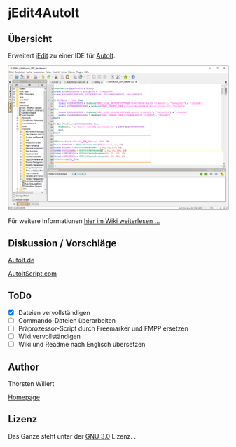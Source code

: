 # jEdit4AutoIt

## Übersicht
Erweitert [jEdit](http://www.jedit.org/) zu einer IDE für [AutoIt](http://www.autoitscript.com).

![jEdit4AutoIt](images/jEdit4AutoIt.png)

Für weitere Informationen [hier im Wiki weiterlesen ...](https://github.com/THWillert/jEdit4AutoIt/wiki)

## Diskussion / Vorschläge

[AutoIt.de](https://autoit.de/thread/3362-jedit-f%C3%BCr-autoit/)

[AutoItScript.com](https://www.autoitscript.com/forum/topic/92418-jedit4autoit/)

## ToDo
- [X] Dateien vervollständigen
- [ ] Commando-Dateien überarbeiten
- [ ] Präprozessor-Script durch Freemarker und FMPP ersetzen
- [ ] Wiki vervollständigen
- [ ] Wiki und Readme nach Englisch übersetzen

## Author
Thorsten Willert

[Homepage](https://www.thorsten-willert.de/software/jedit4autoit)

## Lizenz
Das Ganze steht unter der [GNU 3.0](https://github.com/THWillert/jEdit4AutoIt/blob/master/LICENSE) Lizenz.
.
